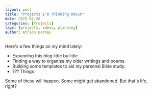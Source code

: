 ```yaml
---
layout: post
title: "Projects I'm Thinking About"
date: 2025-04-28
categories: [Projects]
tags: [projects, ideas, planning]
author: Atrion Darnay
---
```


Here's a few things on my mind lately:

- Expanding this blog little by little.
- Finding a way to organize my older writings and poems.
- Building some templates to aid my personal Bible study.
- ??? Things

Some of these will happen. Some might get abandoned. But that's life, right?
